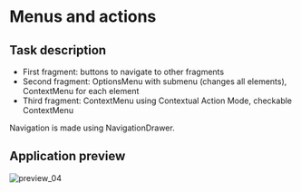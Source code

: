 # Menus and actions
## Task description
* First fragment: buttons to navigate to other fragments
* Second fragment: OptionsMenu with submenu (changes all elements), ContextMenu for each element
* Third fragment: ContextMenu using Contextual Action Mode, checkable ContextMenu

Navigation is made using NavigationDrawer.

## Application preview
![preview_04](https://user-images.githubusercontent.com/79993467/155017394-c22455b3-46fb-44b7-8c4c-eac6453de7de.jpg)
